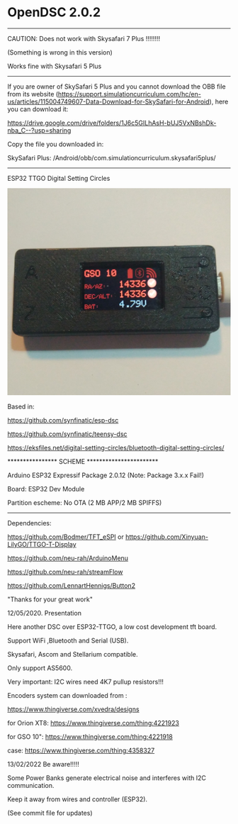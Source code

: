 # OpenDSC 2.0.2

*****************************************************************
CAUTION: Does not work with Skysafari 7 Plus !!!!!!!!

(Something is wrong in this version)

Works fine with Skysafari 5 Plus

*****************************************************************

If you are owner of SkySafari 5 Plus and you cannot download the OBB file from its website (https://support.simulationcurriculum.com/hc/en-us/articles/115004749607-Data-Download-for-SkySafari-for-Android), here you can download it:

https://drive.google.com/drive/folders/1J6c5GILhAsH-bUJ5VxNBshDk-nba_C--?usp=sharing

Copy the file you downloaded in:

SkySafari Plus: <top level of SD card>/Android/obb/com.simulationcurriculum.skysafari5plus/
  
  *****************************************************************

ESP32 TTGO Digital Setting  Circles 

![Image description](https://github.com/xvedra/OpenDsc/blob/master/screenshots/MainWin.jpg)

Based in:

https://github.com/synfinatic/esp-dsc

https://github.com/synfinatic/teensy-dsc

https://eksfiles.net/digital-setting-circles/bluetooth-digital-setting-circles/

****************  SCHEME ***********************

Arduino ESP32 Expressif Package 2.0.12 (Note: Package 3.x.x Fail!)

Board: ESP32 Dev Module

Partition escheme: No OTA (2 MB APP/2 MB SPIFFS)

************************************************

Dependencies:

https://github.com/Bodmer/TFT_eSPI or https://github.com/Xinyuan-LilyGO/TTGO-T-Display

https://github.com/neu-rah/ArduinoMenu

https://github.com/neu-rah/streamFlow

https://github.com/LennartHennigs/Button2

"Thanks for your great work"

12/05/2020. Presentation

Here another DSC over ESP32-TTGO, a low cost development tft board.

Support WiFi ,Bluetooth and Serial (USB).

Skysafari, Ascom and Stellarium compatible.

Only support AS5600. 

Very important: I2C wires need 4K7 pullup resistors!!!

Encoders system can downloaded from :

https://www.thingiverse.com/xvedra/designs

for Orion XT8:  https://www.thingiverse.com/thing:4221923

for GSO 10":    https://www.thingiverse.com/thing:4221918

case:           https://www.thingiverse.com/thing:4358327

13/02/2022 Be aware!!!!!

Some Power Banks generate electrical noise and interferes with I2C communication.

Keep it away from wires and controller (ESP32).

(See commit file for updates)
